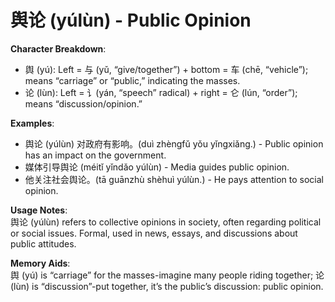 # **舆论 (yúlùn) - Public Opinion**

**Character Breakdown**:  
- 舆 (yú): Left = 与 (yǔ, “give/together”) + bottom = 车 (chē, “vehicle”); means “carriage” or “public,” indicating the masses.  
- 论 (lùn): Left = 讠(yán, “speech” radical) + right = 仑 (lún, “order”); means “discussion/opinion.”

**Examples**:  
- 舆论 (yúlùn) 对政府有影响。(duì zhèngfǔ yǒu yǐngxiǎng.) - Public opinion has an impact on the government.  
- 媒体引导舆论 (méitǐ yǐndǎo yúlùn) - Media guides public opinion.  
- 他关注社会舆论。(tā guānzhù shèhuì yúlùn.) - He pays attention to social opinion.

**Usage Notes**:  
舆论 (yúlùn) refers to collective opinions in society, often regarding political or social issues. Formal, used in news, essays, and discussions about public attitudes.

**Memory Aids**:  
舆 (yú) is “carriage” for the masses-imagine many people riding together; 论 (lùn) is “discussion”-put together, it’s the public’s discussion: public opinion.